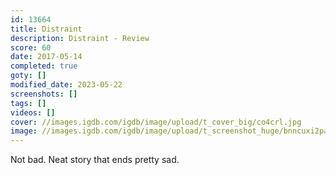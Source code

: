 ```yaml
---
id: 13664
title: Distraint
description: Distraint - Review
score: 60
date: 2017-05-14
completed: true
goty: []
modified_date: 2023-05-22
screenshots: []
tags: []
videos: []
cover: //images.igdb.com/igdb/image/upload/t_cover_big/co4crl.jpg
image: //images.igdb.com/igdb/image/upload/t_screenshot_huge/bnncuxi2paevaex3j0c5.jpg
---
```

Not bad. Neat story that ends pretty sad.